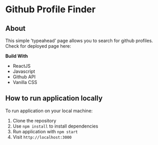 # Github Profile Finder

## **About**

This simple 'typeahead' page allows you to search for github profiles. Check for deployed page here:

**Build With**

- ReactJS
- Javascript
- Github API
- Vanilla CSS

## How to run application locally

To run application on your local machine:

1. Clone the repository
2. Use `npm install` to install dependencies
3. Run application with `npm start`
4. Visit `http://localhost:3000`
